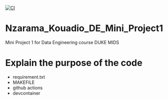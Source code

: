[![CI](https://github.com/nogibjj/Nzarama_Kouadio_DE_Mini_Project1/actions/workflows/hello.yml/badge.svg)](https://github.com/nogibjj/Nzarama_Kouadio_DE_Mini_Project1/actions/workflows/hello.yml)

# Nzarama_Kouadio_DE_Mini_Project1
Mini Project 1 for Data Engineering course DUKE MIDS
# Explain the purpose of the code
- requirement.txt
- MAKEFILE
- github actions
- devcontainer

